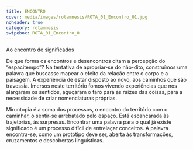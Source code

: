 ```yaml
---
title: ENCONTRO
cover: media/images/rotamnesis/ROTA_01_Encontro_01.jpg
noheader: true
category: rotamnesis
swipebox: ROTA_01_Encontro_0
---
```

Ao encontro de significados

De que forma os encontros e desencontros ditam a percepção do “espacitempo”? Na tentativa de apropriar-se do não-dito, construímos
uma palavra que buscasse mapear o efeito da relação entre o corpo e a paisagem. A experiência de estar disposto ao novo, aos caminhos que são travessia. Imersos neste território
fomos vivendo experiências que nos alargaram os sentidos, aguçaram o faro para as raízes das coisas, para a necessidade de criar nomenclaturas próprias.

Miruntopia é a soma dos processos, o encontro do território com o caminhar, o sentir-se arrebatado pelo espaço. Está escancarada
às trajetórias, às surpresas. Encontrar uma palavra para o qual já existe significado é um processo difícil de entrelaçar conceitos. A palavra encontra-se, como um protótipo deve ser, aberta às transformações, cruzamentos e descobertas linguísticas.
